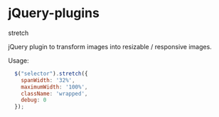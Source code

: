 jQuery-plugins
==============

stretch

jQuery plugin to transform images into resizable / responsive images. 

Usage: 
```javascript
  $("selector").stretch({
	spanWidth: '32%',
	maximumWidth: '100%',
	className: 'wrapped',
	debug: 0
  });
```
